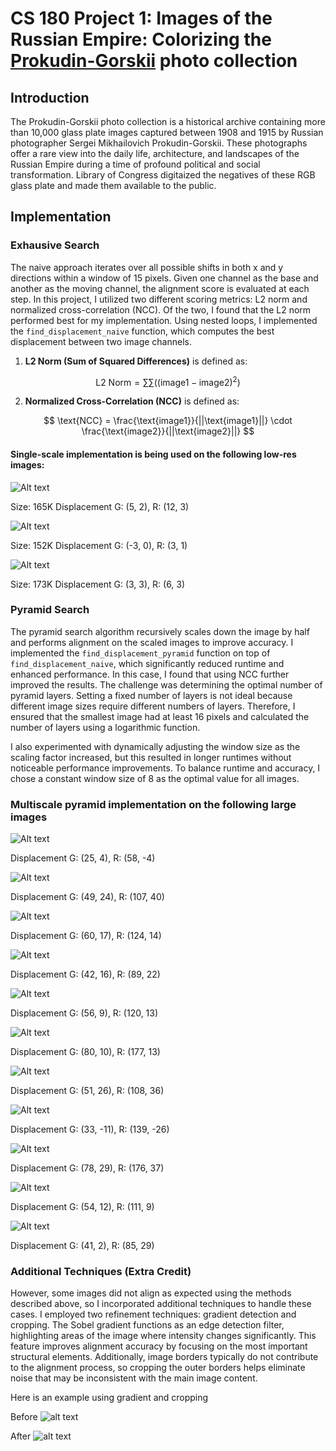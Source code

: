 <script type="text/x-mathjax-config">
  MathJax.Hub.Config({
    tex2jax: {inlineMath: [['$','$'], ['\\(','\\)']]}
  });
</script>
<script type="text/javascript" async
  src="https://cdn.mathjax.org/mathjax/latest/MathJax.js?config=TeX-MML-AM_CHTML">
</script>

# CS 180 Project 1: Images of the Russian Empire: Colorizing the [Prokudin-Gorskii](https://www.loc.gov/collections/prokudin-gorskii/) photo collection

## Introduction 

The Prokudin-Gorskii photo collection is a historical archive containing more than 10,000 glass plate images captured between 1908 and 1915 by Russian photographer Sergei Mikhailovich Prokudin-Gorskii. These photographs offer a rare view into the daily life, architecture, and landscapes of the Russian Empire during a time of profound political and social transformation. Library of Congress digitaized the negatives of these RGB glass plate and made them available to the public.


## Implementation

### Exhausive Search

The naive approach iterates over all possible shifts in both x and y directions within a window of 15 pixels. Given one channel as the base and another as the moving channel, the alignment score is evaluated at each step. In this project, I utilized two different scoring metrics: L2 norm and normalized cross-correlation (NCC). Of the two, I found that the L2 norm performed best for my implementation. Using nested loops, I implemented the `find_displacement_naive` function, which computes the best displacement between two image channels.

1. **L2 Norm (Sum of Squared Differences)** is defined as:

$$
   \text{L2 Norm} = \sum \sum \left( (\text{image1} - \text{image2})^2 \right)
$$

2. **Normalized Cross-Correlation (NCC)** is defined as:

$$
   \text{NCC} = \frac{\text{image1}}{||\text{image1}||} \cdot \frac{\text{image2}}{||\text{image2}||}
$$

#### Single-scale implementation is being used on the following low-res images:

![Alt text](media/cathedral.jpg)

Size: 165K
Displacement G: (5, 2), R: (12, 3)

![Alt text](media/monastery.jpg)

Size: 152K
Displacement G: (-3, 0), R: (3, 1)

![Alt text](media/tobolsk.jpg)

Size: 173K
Displacement G: (3, 3), R: (6, 3)


### Pyramid Search

The pyramid search algorithm recursively scales down the image by half and performs alignment on the scaled images to improve accuracy. I implemented the `find_displacement_pyramid` function on top of `find_displacement_naive`, which significantly reduced runtime and enhanced performance. In this case, I found that using NCC further improved the results. The challenge was determining the optimal number of pyramid layers. Setting a fixed number of layers is not ideal because different image sizes require different numbers of layers. Therefore, I ensured that the smallest image had at least 16 pixels and calculated the number of layers using a logarithmic function.

I also experimented with dynamically adjusting the window size as the scaling factor increased, but this resulted in longer runtimes without noticeable performance improvements. To balance runtime and accuracy, I chose a constant window size of 8 as the optimal value for all images. 


### Multiscale pyramid implementation on the following large images


![Alt text](media/church.jpg)

Displacement G: (25, 4), R: (58, -4)

![Alt text](media/emir.jpg)

Displacement G: (49, 24), R: (107, 40)

![Alt text](media/harvesters.jpg)

Displacement G: (60, 17), R: (124, 14)

![Alt text](media/icon.jpg)

Displacement G: (42, 16), R: (89, 22)

![Alt text](media/lady.jpg)

Displacement G: (56, 9), R: (120, 13)

![Alt text](media/melons.jpg)

Displacement G: (80, 10), R: (177, 13)

![Alt text](media/onion_church.jpg)

Displacement G: (51, 26), R: (108, 36)

![Alt text](media/sculpture.jpg)

Displacement G: (33, -11), R: (139, -26)

![Alt text](media/self_portrait.jpg)

Displacement G: (78, 29), R: (176, 37)

![Alt text](media/three_generations.jpg)

Displacement G: (54, 12), R: (111, 9)


![Alt text](media/train.jpg)

Displacement G: (41, 2), R: (85, 29)




### Additional Techniques (Extra Credit)

However, some images did not align as expected using the methods described above, so I incorporated additional techniques to handle these cases. I employed two refinement techniques: gradient detection and cropping. The Sobel gradient functions as an edge detection filter, highlighting areas of the image where intensity changes significantly. This feature improves alignment accuracy by focusing on the most important structural elements. Additionally, image borders typically do not contribute to the alignment process, so cropping the outer borders helps eliminate noise that may be inconsistent with the main image content.

Here is an example using gradient and cropping

Before 
![alt text](media/train2.jpg)

After
![alt text](media/train.jpg)